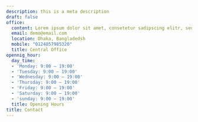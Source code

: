 ```yaml
---
description: this is a meta description
draft: false
office:
  content: Lorem ipsum dolor sit amet, consetetur sadipscing elitr, sed diam nonumy eirmod tempor invidunt ut labore et dolore magna
  email: demo@email.com
  location: Dhaka, Bangladedsh
  mobile: "0124857985320"
  title: Central Office
opennig_hour:
  day_time:
  - 'Monday: 9:00 – 19:00'
  - 'Tuesday: 9:00 – 19:00'
  - 'Wednesday: 9:00 – 19:00'
  - 'Thursday: 9:00 – 19:00'
  - 'Friday: 9:00 – 19:00'
  - 'Saturday: 9:00 – 19:00'
  - 'sunday: 9:00 – 19:00'
  title: Opening Hours
title: Contact
---
```


